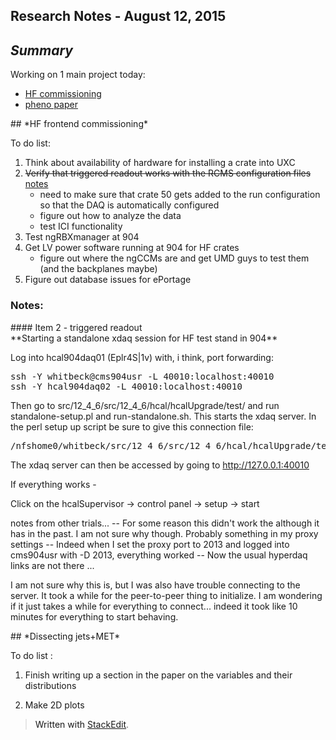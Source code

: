 
Research Notes - August 12, 2015
------------------------------------
## *Summary*

Working on 1 main project today:

- [HF commissioning](#HFcommissioning)
- [pheno paper](#DissectingJetsMET)

<a name="HFcommissioning">
## *HF frontend commissioning* 

To do list:

1. Think about availability of hardware for installing a crate into UXC
2. ~~Verify that triggered readout works with the RCMS configuration files~~ [notes](#triggeredReadout)
	+ need to make sure that crate 50 gets added to the run configuration so that the DAQ is automatically configured
	+ figure out how to analyze the data 
	+ test ICI functionality
3. Test ngRBXmanager at 904
4. Get LV power software running at 904 for HF crates
	+ figure out where the ngCCMs are and get UMD guys to test them (and the backplanes maybe)
5. Figure out database issues for ePortage

### Notes:

<a name="triggeredReadout">
#### Item 2 - triggered readout

<div>
**Starting a standalone xdaq session for HF test stand in 904**

Log into hcal904daq01 (Eplr4S|1v) with, i think, port forwarding: 
<pre>ssh -Y whitbeck@cms904usr -L 40010:localhost:40010
ssh -Y hcal904daq02 -L 40010:localhost:40010</pre>
Then go to src/12_4_6/src/12_4_6/hcal/hcalUpgrade/test/ and run standalone-setup.pl and run-standalone.sh.  This starts the xdaq server. 
In the perl setup up script be sure to give this connection file:
<pre>/nfshome0/whitbeck/src/12_4_6/src/12_4_6/hcal/hcalUpgrade/test/amc13_904_config.xml</pre>

The xdaq server can then be accessed by going to http://127.0.0.1:40010

If everything works - 

Click on the hcalSupervisor -> control panel -> setup -> start 
</div>

notes from other trials...
-- For some reason this didn't work the although it has in the past.  I am not sure why though. Probably something in my proxy settings -- Indeed when I set the proxy port to 2013 and logged into cms904usr with -D 2013, everything worked -- Now the usual hyperdaq links are not there ... 

I am not sure why this is, but I was also have trouble connecting to the server.  It took a while for the peer-to-peer thing to initialize.  I am wondering if it just takes a while for everything to connect... indeed it took like 10 minutes for everything to start behaving. 

<a name="DissectingJetsMET">
## *Dissecting jets+MET* 

To do list :

1. Finish writing up a section in the paper on the variables and their distributions

2. Make 2D plots 

> Written with [StackEdit](https://stackedit.io/).